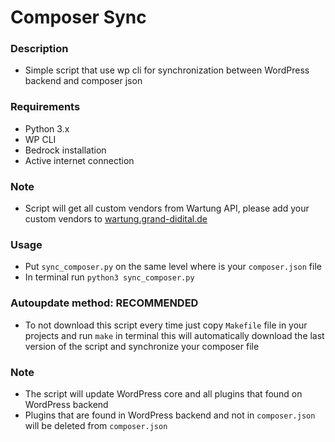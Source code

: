 # Composer Sync

### Description
- Simple script that use wp cli for synchronization between WordPress backend and composer json

### Requirements
- Python 3.x
- WP CLI
- Bedrock installation
- Active internet connection

### Note
- Script will get all custom vendors from Wartung API, please add your custom vendors to [wartung.grand-didital.de](wartung.grand-didital.de)

### Usage
- Put `sync_composer.py` on the same level where is your `composer.json` file
- In terminal run `python3 sync_composer.py`

### Autoupdate method: RECOMMENDED
- To not download this script every time just copy `Makefile` file in your projects and run `make` in terminal this will automatically download the last version of the script and synchronize your composer file

### Note
- The script will update WordPress core and all plugins that found on WordPress backend
- Plugins that are found in WordPress backend and not in `composer.json` will be deleted from `composer.json`

